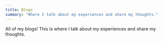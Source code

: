 ```yaml
---
title: Blogs
summary: "Where I talk about my experiences and share my thoughts." 
---
```

All of my blogs! This is where I talk about my experiences and share my thoughts.